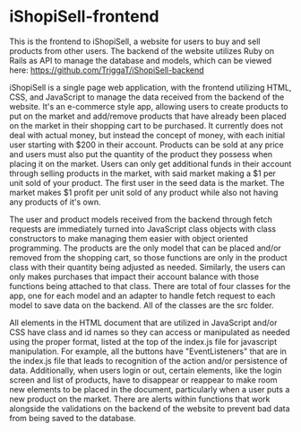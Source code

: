 # iShopiSell-frontend
This is the frontend to iShopiSell, a website for users to buy and sell products from other users. The backend of the website utilizes Ruby on Rails as API to manage the database and models, which can be viewed here: https://github.com/TriggaT/iShopiSell-backend

iShopiSell is a single page web application, with the frontend utilizing HTML, CSS, and JavaScript to manage the data received from the backend of the website. It's an e-commerce style app, allowing users to create products to put on the market and add/remove products that have already been placed on the market in their shopping cart to be purchased. It currently does not deal with actual money, but instead the concept of money, with each initial user starting with $200 in their account. Products can be sold at any price and users must also put the quantity of the product they possess when placing it on the market. Users can only get additional funds in their account through selling products in the market, with said market making a $1 per unit sold of your product. The first user in the seed data is the market. The market makes $1 profit per unit sold of any product while also not having any products of it's own. 

The user and product models received from the backend through fetch requests are immediately turned into JavaScript class objects with class constructors to make managing them easier with object oriented programming. The products are the only model that can be placed and/or removed from the shopping cart, so those functions are only in the product class with their quantity being adjusted as needed. Similarly, the users can only makes purchases that impact their account balance with those functions being attached to that class. There are total of four classes for the app, one for each model and an adapter to handle fetch request to each model to save data on the backend. All of the classes are the src folder. 

All elements in the HTML document that are utilized in JavaScript and/or CSS have class and id names so they can access or manipulated as needed using the proper format, listed at the top of the index.js file for javascript manipulation. For example, all the buttons have "EventListeners" that are in the index.js file that leads to recognition of the action and/or persistence of data. Additionally, when users login or out, certain elements, like the login screen and list of products, have to disappear or reappear to make room new elements to be placed in the document, particularly when a user puts a new product on the market. There are alerts within functions that work alongside the validations on the backend of the website to prevent bad data from being saved to the database.  
